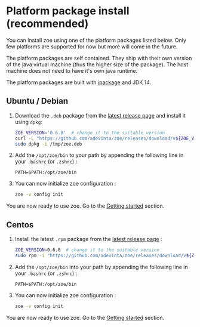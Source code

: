 # Platform package install (recommended)

You can install zoe using one of the platform packages listed below. Only few platforms are supported for now but more will come in the future. 

The platform packages are self contained. They ship with their own version of the java virtual machine (thus the higher size of the package). The host machine does not need to have it's own java runtime.

The platform packages are built with [jpackage](https://jdk.java.net/jpackage/) and JDK 14. 

## Ubuntu / Debian

1. Download the `.deb` package from the [latest release page](https://github.com/adevinta/zoe/releases/latest) and install it using `dpkg`:

    ```bash
    ZOE_VERSION='0.6.0'  # change it to the suitable version
    curl -L "https://github.com/adevinta/zoe/releases/download/v${ZOE_VERSION}/zoe_${ZOE_VERSION}-1_amd64.deb" -o /tmp/zoe.deb
    sudo dpkg -i /tmp/zoe.deb
    ```

2. Add the `/opt/zoe/bin` to your path by appending the following line in your `.bashrc` (or `.zshrc`) :

    ```
    PATH=$PATH:/opt/zoe/bin
    ```

3. You can now initialize zoe configuration :

    ```bash
    zoe -v config init
    ```

You are now ready to use zoe. Go to the [Getting started](../basics/overview.md) section.

## Centos

1. Install the latest `.rpm` package from the [latest release page](https://github.com/adevinta/zoe/releases/latest) :

    ```bash
    ZOE_VERSION=0.6.0  # change it to the suitable version
    sudo rpm -i "https://github.com/adevinta/zoe/releases/download/v${ZOE_VERSION}/zoe-${ZOE_VERSION}-1.x86_64.rpm"
    ```

2. Add the `/opt/zoe/bin` into your path by appending the following line in your `.bashrc` (or `.zshrc`) :

    ```
    PATH=$PATH:/opt/zoe/bin
    ```

3. You can now initialize zoe configuration :

    ```bash
    zoe -v config init
    ```

You are now ready to use zoe. Go to the [Getting started](../basics/overview.md) section.
